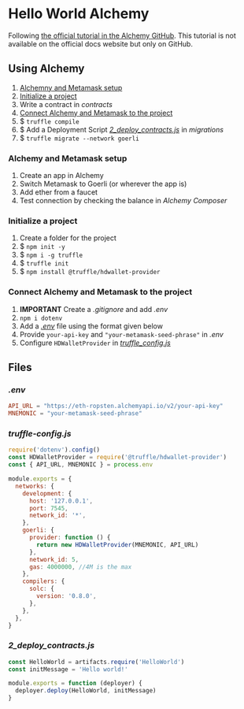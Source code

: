 # Hello World Alchemy

Following [the official tutorial in the Alchemy GitHub](https://github.com/alchemyplatform/alchemy-docs/tree/master/tutorials/hello-world-smart-contract). This tutorial is not available on the official docs website but only on GitHub.

## Using Alchemy

1. [Alchemny and Metamask setup](#alchemy-and-metamask-setup)
2. [Initialize a project](#initialize-a-project)
3. Write a contract in _contracts_
4. [Connect Alchemy and Metamask to the project](#connect-alchemy-and-metamask-to-the-project)
5. $ `truffle compile`
6. $ Add a Deployment Script [_2_deploy_contracts.js_](#2_deploy_contractsjs) in _migrations_
7. $ `truffle migrate --network goerli`

### Alchemy and Metamask setup

1. Create an app in Alchemy
2. Switch Metamask to Goerli (or wherever the app is)
3. Add ether from a faucet
4. Test connection by checking the balance in _Alchemy Composer_

### Initialize a project

1. Create a folder for the project
2. $ `npm init -y`
3. $ `npm i -g truffle`
4. $ `truffle init`
5. $ `npm install @truffle/hdwallet-provider`

### Connect Alchemy and Metamask to the project

1. **IMPORTANT** Create a _.gitignore_ and add _.env_
2. `npm i dotenv`
3. Add a [_.env_](#env) file using the format given below
4. Provide `your-api-key` and `"your-metamask-seed-phrase"` in _.env_
5. Configure `HDWalletProvider` in [_truffle_config.js_](#truffle-configjs)

## Files

### _.env_

```toml
API_URL = "https://eth-ropsten.alchemyapi.io/v2/your-api-key"
MNEMONIC = "your-metamask-seed-phrase"
```

### _truffle-config.js_

```js
require('dotenv').config()
const HDWalletProvider = require('@truffle/hdwallet-provider')
const { API_URL, MNEMONIC } = process.env

module.exports = {
  networks: {
    development: {
      host: '127.0.0.1',
      port: 7545,
      network_id: '*',
    },
    goerli: {
      provider: function () {
        return new HDWalletProvider(MNEMONIC, API_URL)
      },
      network_id: 5,
      gas: 4000000, //4M is the max
    },
    compilers: {
      solc: {
        version: '0.8.0',
      },
    },
  },
}
```

### _2_deploy_contracts.js_

```js
const HelloWorld = artifacts.require('HelloWorld')
const initMessage = 'Hello world!'

module.exports = function (deployer) {
  deployer.deploy(HelloWorld, initMessage)
}
```
